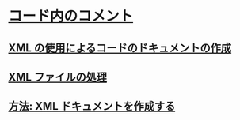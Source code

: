 # [コード内のコメント](comments-in-code.md)
## [XML の使用によるコードのドキュメントの作成](documenting-your-code-with-xml.md)
## [XML ファイルの処理](processing-the-xml-file.md)
## [方法: XML ドキュメントを作成する](how-to-create-xml-documentation.md)